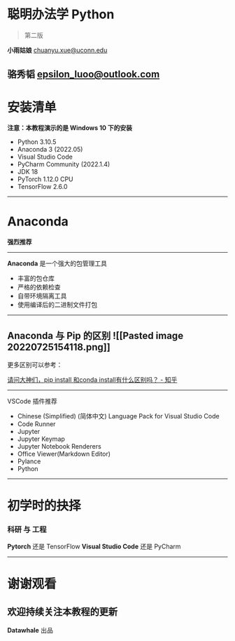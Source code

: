 # 聪明办法学 Python
>第二版

**小雨姑娘**
chuanyu.xue@uconn.edu

**骆秀韬**
epsilon_luoo@outlook.com
---

# 安装清单
**注意：本教程演示的是 Windows 10 下的安装**
- Python 3.10.5
- Anaconda 3 (2022.05)
- Visual Studio Code
- PyCharm Community (2022.1.4)
- JDK 18
- PyTorch 1.12.0 CPU
- TensorFlow 2.6.0
---
# Anaconda
**强烈推荐**

---
**Anaconda** 是一个强大的包管理工具
- 丰富的包仓库
- 严格的依赖检查
- 自带环境隔离工具
- 使用编译后的二进制文件打包
---
**Anaconda** 与 **Pip** 的区别
![[Pasted image 20220725154118.png]]
---
更多区别可以参考：

[请问大神们，pip install 和conda install有什么区别吗？ - 知乎](https://www.zhihu.com/question/395145313)

---
VSCode 插件推荐
- Chinese (Simplified) (简体中文) Language Pack for Visual Studio Code
- Code Runner
- Jupyter
- Jupyter Keymap
- Jupyter Notebook Renderers
- Office Viewer(Markdown Editor)
- Pylance
- Python
---
# 初学时的抉择
### 科研 与 工程
**Pytorch** 还是 TensorFlow
**Visual Studio Code** 还是 PyCharm

---
# 谢谢观看
## 欢迎持续关注本教程的更新
**Datawhale** 出品